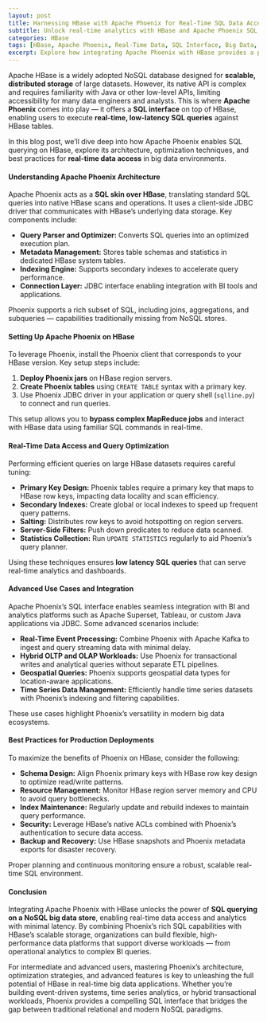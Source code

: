 ```yaml
---
layout: post
title: Harnessing HBase with Apache Phoenix for Real-Time SQL Data Access  
subtitle: Unlock real-time analytics with HBase and Apache Phoenix SQL integration for scalable big data  
categories: HBase  
tags: [HBase, Apache Phoenix, Real-Time Data, SQL Interface, Big Data, NoSQL, Data Analytics]  
excerpt: Explore how integrating Apache Phoenix with HBase provides a powerful SQL interface for real-time data access and analytics in big data environments.  
---
```

Apache HBase is a widely adopted NoSQL database designed for **scalable, distributed storage** of large datasets. However, its native API is complex and requires familiarity with Java or other low-level APIs, limiting accessibility for many data engineers and analysts. This is where **Apache Phoenix** comes into play — it offers a **SQL interface** on top of HBase, enabling users to execute **real-time, low-latency SQL queries** against HBase tables.

In this blog post, we’ll dive deep into how Apache Phoenix enables SQL querying on HBase, explore its architecture, optimization techniques, and best practices for **real-time data access** in big data environments.

#### Understanding Apache Phoenix Architecture

Apache Phoenix acts as a **SQL skin over HBase**, translating standard SQL queries into native HBase scans and operations. It uses a client-side JDBC driver that communicates with HBase’s underlying data storage. Key components include:

- **Query Parser and Optimizer:** Converts SQL queries into an optimized execution plan.
- **Metadata Management:** Stores table schemas and statistics in dedicated HBase system tables.
- **Indexing Engine:** Supports secondary indexes to accelerate query performance.
- **Connection Layer:** JDBC interface enabling integration with BI tools and applications.

Phoenix supports a rich subset of SQL, including joins, aggregations, and subqueries — capabilities traditionally missing from NoSQL stores.

#### Setting Up Apache Phoenix on HBase

To leverage Phoenix, install the Phoenix client that corresponds to your HBase version. Key setup steps include:

1. **Deploy Phoenix jars** on HBase region servers.
2. **Create Phoenix tables** using `CREATE TABLE` syntax with a primary key.
3. Use Phoenix JDBC driver in your application or query shell (`sqlline.py`) to connect and run queries.

This setup allows you to **bypass complex MapReduce jobs** and interact with HBase data using familiar SQL commands in real-time.

#### Real-Time Data Access and Query Optimization

Performing efficient queries on large HBase datasets requires careful tuning:

- **Primary Key Design:** Phoenix tables require a primary key that maps to HBase row keys, impacting data locality and scan efficiency.
- **Secondary Indexes:** Create global or local indexes to speed up frequent query patterns.
- **Salting:** Distributes row keys to avoid hotspotting on region servers.
- **Server-Side Filters:** Push down predicates to reduce data scanned.
- **Statistics Collection:** Run `UPDATE STATISTICS` regularly to aid Phoenix’s query planner.

Using these techniques ensures **low latency SQL queries** that can serve real-time analytics and dashboards.

#### Advanced Use Cases and Integration

Apache Phoenix’s SQL interface enables seamless integration with BI and analytics platforms such as Apache Superset, Tableau, or custom Java applications via JDBC. Some advanced scenarios include:

- **Real-Time Event Processing:** Combine Phoenix with Apache Kafka to ingest and query streaming data with minimal delay.
- **Hybrid OLTP and OLAP Workloads:** Use Phoenix for transactional writes and analytical queries without separate ETL pipelines.
- **Geospatial Queries:** Phoenix supports geospatial data types for location-aware applications.
- **Time Series Data Management:** Efficiently handle time series datasets with Phoenix’s indexing and filtering capabilities.

These use cases highlight Phoenix’s versatility in modern big data ecosystems.

#### Best Practices for Production Deployments

To maximize the benefits of Phoenix on HBase, consider the following:

- **Schema Design:** Align Phoenix primary keys with HBase row key design to optimize read/write patterns.
- **Resource Management:** Monitor HBase region server memory and CPU to avoid query bottlenecks.
- **Index Maintenance:** Regularly update and rebuild indexes to maintain query performance.
- **Security:** Leverage HBase’s native ACLs combined with Phoenix’s authentication to secure data access.
- **Backup and Recovery:** Use HBase snapshots and Phoenix metadata exports for disaster recovery.

Proper planning and continuous monitoring ensure a robust, scalable real-time SQL environment.

#### Conclusion

Integrating Apache Phoenix with HBase unlocks the power of **SQL querying on a NoSQL big data store**, enabling real-time data access and analytics with minimal latency. By combining Phoenix’s rich SQL capabilities with HBase’s scalable storage, organizations can build flexible, high-performance data platforms that support diverse workloads — from operational analytics to complex BI queries.

For intermediate and advanced users, mastering Phoenix’s architecture, optimization strategies, and advanced features is key to unleashing the full potential of HBase in real-time big data applications. Whether you’re building event-driven systems, time series analytics, or hybrid transactional workloads, Phoenix provides a compelling SQL interface that bridges the gap between traditional relational and modern NoSQL paradigms.

